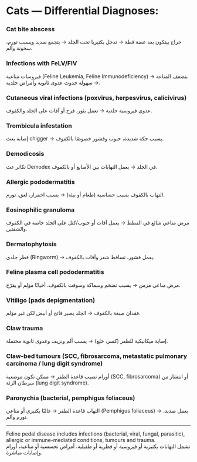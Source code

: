 # Cats — Differential Diagnoses:

### Cat bite abscess

خراج بيتكون بعد عضة قطة → تدخل بكتيريا تحت الجلد → يتجمع صديد ويسبب تورم، سخونة وألم.

### Infections with FeLV/FIV

فيروسات مناعية (Feline Leukemia, Feline Immunodeficiency) → بتضعف المناعة → سهولة حدوث عدوى ثانوية وأمراض جلدية.

### Cutaneous viral infections (poxvirus, herpesvirus, calicivirus)

عدوى فيروسية جلدية → تعمل بثور، قرح أو آفات على الجلد والكفوف.

### Trombicula infestation

إصابة بعث chigger → يسبب حكة شديدة، حبوب وقشور خصوصًا بالكفوف.

### Demodicosis

تكاثر عث Demodex في الجلد → يعمل التهابات بين الأصابع أو بالكفوف.

### Allergic pododermatitis

التهاب بالكفوف بسبب حساسية (طعام أو بيئة) → يسبب احمرار، لعق، تورم.

### Eosinophilic granuloma

مرض مناعي شائع في القطط → يعمل آفات أو حبوب/كتل على الجلد خاصة في الكفوف والشفتين.

### Dermatophytosis

فطر جلدي (Ringworm) → يعمل قشور، تساقط شعر وآفات بالكفوف.

### Feline plasma cell pododermatitis

مرض مناعي مزمن → يسبب تضخم وسماكة وسوفت بالكفوف، أحيانًا مؤلم أو يقرّح.

### Vitiligo (pads depigmentation)

فقدان صبغة بالكفوف → الجلد يصير فاتح أو أبيض لكن غير مؤلم.

### Claw trauma

إصابة ميكانيكية للظفر (كسر، خلع) → يسبب ألم ونزيف وعدوى ثانوية محتملة.

### Claw-bed tumours (SCC, fibrosarcoma, metastatic pulmonary carcinoma / lung digit syndrome)

أورام تصيب قاعدة الظفر → ممكن تكون موضعية (SCC, fibrosarcoma) أو انتشار من سرطان الرئة (lung digit syndrome).

### Paronychia (bacterial, pemphigus foliaceus)

التهاب قاعدة الظفر → غالبًا بكتيري أو مناعي (Pemphigus foliaceus) → يعمل صديد، تورم وألم.

---

 Feline pedal disease includes infections (bacterial, viral, fungal, parasitic), allergic or immune-mediated conditions, tumours and trauma.  
تشمل التهابات بكتيرية أو فيروسية أو فطرية أو طفيلية، أمراض تحسسية أو مناعية، أورام وإصابات مباشرة.